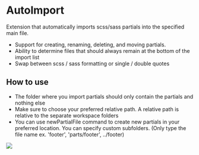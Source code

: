 # AutoImport

Extension that automatically imports scss/sass partials into the specified main file.

- Support for creating, renaming, deleting, and moving partials.
- Ability to determine files that should always remain at the bottom of the import list
- Swap between scss / sass formatting or single / double quotes

## How to use

- The folder where you import partials should only contain the partials and nothing else
- Make sure to choose your preferred relative path. A relative path is relative to the separate workspace folders
- You can use newPartialFile command to create new partials in your preferred location. You can specify custom subfolders. (Only type the file name ex. 'footer', 'parts/footer', ../footer)

![](https://s12.gifyu.com/images/SQiz0.gif)
